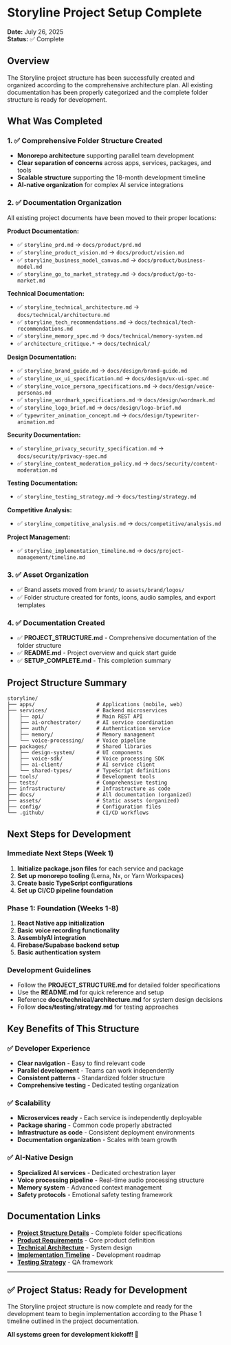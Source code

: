 # Storyline Project Setup Complete

**Date:** July 26, 2025  
**Status:** ✅ Complete

## Overview

The Storyline project structure has been successfully created and organized according to the comprehensive architecture plan. All existing documentation has been properly categorized and the complete folder structure is ready for development.

## What Was Completed

### 1. ✅ Comprehensive Folder Structure Created
- **Monorepo architecture** supporting parallel team development
- **Clear separation of concerns** across apps, services, packages, and tools
- **Scalable structure** supporting the 18-month development timeline
- **AI-native organization** for complex AI service integrations

### 2. ✅ Documentation Organization
All existing project documents have been moved to their proper locations:

**Product Documentation:**
- ✅ `storyline_prd.md` → `docs/product/prd.md`
- ✅ `storyline_product_vision.md` → `docs/product/vision.md`
- ✅ `storyline_business_model_canvas.md` → `docs/product/business-model.md`
- ✅ `storyline_go_to_market_strategy.md` → `docs/product/go-to-market.md`

**Technical Documentation:**
- ✅ `storyline_technical_architecture.md` → `docs/technical/architecture.md`
- ✅ `storyline_tech_recommendations.md` → `docs/technical/tech-recommendations.md`
- ✅ `storyline_memory_spec.md` → `docs/technical/memory-system.md`
- ✅ `architecture_critique.*` → `docs/technical/`

**Design Documentation:**
- ✅ `storyline_brand_guide.md` → `docs/design/brand-guide.md`
- ✅ `storyline_ux_ui_specification.md` → `docs/design/ux-ui-spec.md`
- ✅ `storyline_voice_persona_specifications.md` → `docs/design/voice-personas.md`
- ✅ `storyline_wordmark_specifications.md` → `docs/design/wordmark.md`
- ✅ `storyline_logo_brief.md` → `docs/design/logo-brief.md`
- ✅ `typewriter_animation_concept.md` → `docs/design/typewriter-animation.md`

**Security Documentation:**
- ✅ `storyline_privacy_security_specification.md` → `docs/security/privacy-spec.md`
- ✅ `storyline_content_moderation_policy.md` → `docs/security/content-moderation.md`

**Testing Documentation:**
- ✅ `storyline_testing_strategy.md` → `docs/testing/strategy.md`

**Competitive Analysis:**
- ✅ `storyline_competitive_analysis.md` → `docs/competitive/analysis.md`

**Project Management:**
- ✅ `storyline_implementation_timeline.md` → `docs/project-management/timeline.md`

### 3. ✅ Asset Organization
- ✅ Brand assets moved from `brand/` to `assets/brand/logos/`
- ✅ Folder structure created for fonts, icons, audio samples, and export templates

### 4. ✅ Documentation Created
- ✅ **PROJECT_STRUCTURE.md** - Comprehensive documentation of the folder structure
- ✅ **README.md** - Project overview and quick start guide
- ✅ **SETUP_COMPLETE.md** - This completion summary

## Project Structure Summary

```
storyline/
├── apps/                    # Applications (mobile, web)
├── services/                # Backend microservices
│   ├── api/                 # Main REST API
│   ├── ai-orchestrator/     # AI service coordination
│   ├── auth/                # Authentication service
│   ├── memory/              # Memory management
│   └── voice-processing/    # Voice pipeline
├── packages/                # Shared libraries
│   ├── design-system/       # UI components
│   ├── voice-sdk/           # Voice processing SDK
│   ├── ai-client/           # AI service client
│   └── shared-types/        # TypeScript definitions
├── tools/                   # Development tools
├── tests/                   # Comprehensive testing
├── infrastructure/          # Infrastructure as code
├── docs/                    # All documentation (organized)
├── assets/                  # Static assets (organized)
├── config/                  # Configuration files
└── .github/                 # CI/CD workflows
```

## Next Steps for Development

### Immediate Next Steps (Week 1)
1. **Initialize package.json files** for each service and package
2. **Set up monorepo tooling** (Lerna, Nx, or Yarn Workspaces)
3. **Create basic TypeScript configurations**
4. **Set up CI/CD pipeline foundation**

### Phase 1: Foundation (Weeks 1-8)
1. **React Native app initialization**
2. **Basic voice recording functionality**
3. **AssemblyAI integration**
4. **Firebase/Supabase backend setup**
5. **Basic authentication system**

### Development Guidelines
- Follow the **PROJECT_STRUCTURE.md** for detailed folder specifications
- Use the **README.md** for quick reference and setup
- Reference **docs/technical/architecture.md** for system design decisions
- Follow **docs/testing/strategy.md** for testing approaches

## Key Benefits of This Structure

### ✅ Developer Experience
- **Clear navigation** - Easy to find relevant code
- **Parallel development** - Teams can work independently
- **Consistent patterns** - Standardized folder structure
- **Comprehensive testing** - Dedicated testing organization

### ✅ Scalability
- **Microservices ready** - Each service is independently deployable
- **Package sharing** - Common code properly abstracted
- **Infrastructure as code** - Consistent deployment environments
- **Documentation organization** - Scales with team growth

### ✅ AI-Native Design
- **Specialized AI services** - Dedicated orchestration layer
- **Voice processing pipeline** - Real-time audio processing structure
- **Memory system** - Advanced context management
- **Safety protocols** - Emotional safety testing framework

## Documentation Links

- **[Project Structure Details](PROJECT_STRUCTURE.md)** - Complete folder specifications
- **[Product Requirements](docs/product/prd.md)** - Core product definition
- **[Technical Architecture](docs/technical/architecture.md)** - System design
- **[Implementation Timeline](docs/project-management/timeline.md)** - Development roadmap
- **[Testing Strategy](docs/testing/strategy.md)** - QA framework

---

## ✅ Project Status: Ready for Development

The Storyline project structure is now complete and ready for the development team to begin implementation according to the Phase 1 timeline outlined in the project documentation.

**All systems green for development kickoff! 🚀**